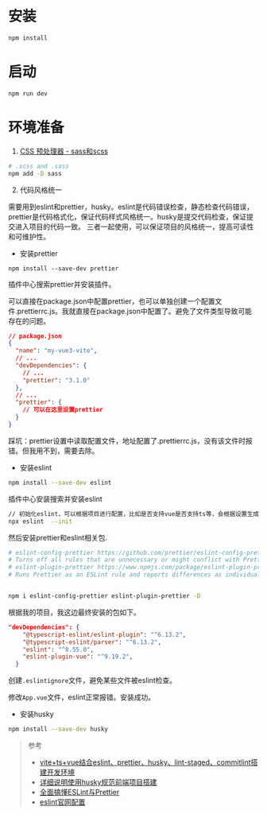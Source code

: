 # 安装

`npm install`

# 启动

`npm run dev`

# 环境准备

1. [CSS 预处理器 - sass和scss](https://cn.vitejs.dev/guide/features.html#css-pre-processors)

```bash
# .scss and .sass
npm add -D sass
```

2. 代码风格统一

需要用到eslint和prettier，husky。eslint是代码错误检查，静态检查代码错误，prettier是代码格式化，保证代码样式风格统一。husky是提交代码检查，保证提交进入项目的代码一致。
三者一起使用，可以保证项目的风格统一，提高可读性和可维护性。

- 安装prettier

```bas
npm install --save-dev prettier
```

插件中心搜索prettier并安装插件。

可以直接在package.json中配置prettier，也可以单独创建一个配置文件.prettierrc.js。我就直接在package.json中配置了。避免了文件类型导致可能存在的问题。

```json
// package.json
{
  "name": "my-vue3-vite",
  // ...
  "devDependencies": {
    // ...
    "prettier": "3.1.0"
  },
  // ...
  "prettier": {
    // 可以在这里设置prettier
  }
}
```

踩坑：prettier设置中读取配置文件，地址配置了.prettierrc.js，没有该文件时报错。但我用不到，需要去除。

- 安装eslint

```bash
npm install --save-dev eslint
```

插件中心安装搜索并安装eslint

```bash
// 初始化eslint，可以根据项目进行配置，比如是否支持vue是否支持ts等，会根据设置生成配置，安装插件。
npx eslint  --init
```

然后安装prettier和eslint相关包.

```bash
# eslint-config-prettier https://github.com/prettier/eslint-config-prettier/
# Turns off all rules that are unnecessary or might conflict with Prettier.（关闭eslint和prettier冲突的规则）
# eslint-plugin-prettier https://www.npmjs.com/package/eslint-plugin-prettier
# Runs Prettier as an ESLint rule and reports differences as individual ESLint issues.（有冲突的情况下，会优先使用prettier的设置，避免两个插件打架）


npm i eslint-config-prettier eslint-plugin-prettier -D
```

根据我的项目，我这边最终安装的包如下。

```json
"devDependencies": {
    "@typescript-eslint/eslint-plugin": "^6.13.2",
    "@typescript-eslint/parser": "^6.13.2",
    "eslint": "^8.55.0",
    "eslint-plugin-vue": "^9.19.2",
  }
```

创建`.eslintignore`文件，避免某些文件被eslint检查。

修改`App.vue`文件，eslint正常报错。安装成功。

- 安装husky

```bash
npm install --save-dev husky
```

> 参考
>
> - [vite+ts+vue结合eslint、prettier、husky、lint-staged、commitlint搭建开发环境](https://juejin.cn/post/7258140838138511421)
> - [详细说明使用husky规范前端项目搭建](https://blog.csdn.net/du_aitiantian/article/details/130326158)
> - [全面搞懂ESLint与Prettier](https://blog.csdn.net/jayccx/article/details/128851057)
> - [eslint官网配置](https://zh-hans.eslint.org/docs/latest/use/getting-started#%E5%85%A8%E5%B1%80%E5%AE%89%E8%A3%85)
